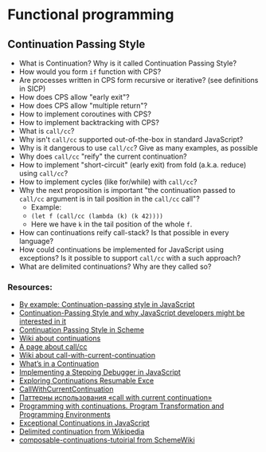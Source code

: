 # Functional programming

## Continuation Passing Style
* What is Continuation? Why is it called Continuation Passing Style?
* How would you form `if` function with CPS?
* Are processes written in CPS form recursive or iterative? (see definitions in SICP)
* How does CPS allow "early exit"?
* How does CPS allow "multiple return"?
* How to implement coroutines with CPS?
* How to implement backtracking with CPS?
* What is `call/cc`?
* Why isn't `call/cc` supported out-of-the-box in standard JavaScript?
* Why is it dangerous to use `call/cc`? Give as many examples, as possible
* Why does `call/cc` "reify" the current continuation?
* How to implement "short-circuit" (early exit) from fold (a.k.a. reduce) using `call/cc`?
* How to implement cycles (like for/while) with `call/cc`?
* Why the next proposition is important "the continuation passed to `call/cc` argument is in tail position in the `call/cc` call"?
  * Example:
  * `(let f (call/cc (lambda (k) (k 42))))`
  * Here we have `k` in the tail position of the whole `f`.
* How can continuations reify call-stack? Is that possible in every language?
* How could continuations be implemented for JavaScript using exceptions? Is it possible to support `call/cc` with a such approach?
* What are delimited continuations? Why are they called so?

### Resources:
* [By example: Continuation-passing style in JavaScript](http://matt.might.net/articles/by-example-continuation-passing-style/)
* [Continuation-Passing Style and why JavaScript developers might be interested in it](http://marijnhaverbeke.nl/cps/)
* [Continuation Passing Style in Scheme](http://www.cs.sfu.ca/CourseCentral/383/tjd/scheme-cps.html#continuation-passing-style-in-scheme)
* [Wiki about continuations](https://en.wikipedia.org/wiki/Continuation-passing_style)
* [A page about call/cc](http://www.madore.org/~david/computers/callcc.html)
* [Wiki about call-with-current-continuation](https://en.wikipedia.org/wiki/Call-with-current-continuation)
* [What’s in a Continuation](https://jlongster.com/Whats-in-a-Continuation)
* [Implementing a Stepping Debugger in JavaScript](https://jlongster.com/Implementing-Stepping-Debugger-JavaScript)
* [Exploring Continuations Resumable Exce](https://jlongster.com/Exploring-Continuations-Resumable-Exceptions)
* [CallWithCurrentContinuation](http://wiki.c2.com/?CallWithCurrentContinuation)
* [Паттерны использования «call with current continuation»](http://fprog.ru/lib/ferguson-dwight-call-cc-patterns/)
* [Programming with continuations. Program Transformation and Programming Environments](https://www.cs.indiana.edu/pub/techreports/TR151.pdf)
* [Exceptional Continuations in JavaScript](http://www.schemeworkshop.org/2007/procPaper4.pdf)
* [Delimited continuation from Wikipedia](https://en.wikipedia.org/wiki/Delimited_continuation)
* [composable-continuations-tutoirial from SchemeWiki](http://community.schemewiki.org/?composable-continuations-tutorial)
